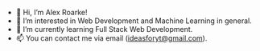 - 👋 Hi, I’m Alex Roarke!
- 👀 I’m interested in Web Development and Machine Learning in general.
- 🌱 I’m currently learning Full Stack Web Development.
- 📫 You can contact me via email (ideasforyt@gmail.com).

<!---
alexroarke/alexroarke is a ✨ special ✨ repository because its `README.md` (this file) appears on your GitHub profile.
You can click the Preview link to take a look at your changes.
--->
